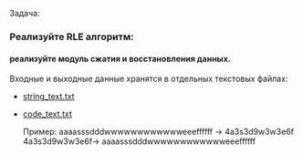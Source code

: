 Задача:
### Реализуйте RLE алгоритм:   
#### реализуйте модуль сжатия и восстановления данных.

Входные и выходные данные хранятся в отдельных текстовых файлах:   
* [string_text.txt](string_text.txt)
* [code_text.txt](code_text.txt)


    Пример:
    aaaasssdddwwwwwwwwwwwweeeffffff -> 4a3s3d9w3w3e6f
    4a3s3d9w3w3e6f-> aaaasssdddwwwwwwwwwwwweeeffffff
